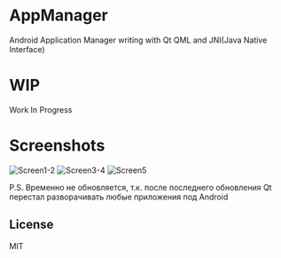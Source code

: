 # AppManager
Android Application Manager writing with Qt QML and JNI(Java Native Interface)

# WIP
Work In Progress

# Screenshots

![Screen1-2](https://i.imgur.com/l06UgIa.png)
![Screen3-4](https://i.imgur.com/0gPFfId.png)
![Screen5](https://i.imgur.com/qTPZkxv.png)

P.S. Временно не обновляется, т.к. после последнего обновления Qt перестал разворачивать любые приложения под Android

License
----

MIT